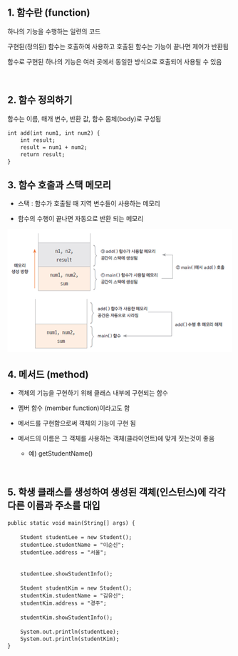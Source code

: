 ## 1. 함수란 (function)

하나의 기능을 수행하는 일련의 코드

구현된(정의된) 함수는 호출하여 사용하고 호출된 함수는 기능이 끝나면 제어가 반환됨

함수로 구현된 하나의 기능은 여러 곳에서 동일한 방식으로 호출되어 사용될 수 있음

​

## 2. 함수 정의하기

함수는 이름, 매개 변수, 반환 값, 함수 몸체(body)로 구성됨

```
int add(int num1, int num2) {
    int result;
    result = num1 + num2;
    return result;
}
```

## 3. 함수 호출과 스택 메모리

- 스택 : 함수가 호출될 때 지역 변수들이 사용하는 메모리

- 함수의 수행이 끝나면 자동으로 반환 되는 메모리

<img src="java/2.객체지향입문/이미지/img1.png/">

## 4. 메서드 (method)

- 객체의 기능을 구현하기 위해 클래스 내부에 구현되는 함수

- 멤버 함수 (member function)이라고도 함

- 메서드를 구현함으로써 객체의 기능이 구현 됨

- 메서드의 이름은 그 객체를 사용하는 객체(클라이언트)에 맞게 짓는것이 좋음

    - 예) getStudentName()

​

## 5. 학생 클래스를 생성하여 생성된 객체(인스턴스)에 각각 다른 이름과 주소를 대입

```
public static void main(String[] args) {
		
    Student studentLee = new Student();
    studentLee.studentName = "이순신";
    studentLee.address = "서울";
    
    
    studentLee.showStudentInfo();
    
    Student studentKim = new Student();
    studentKim.studentName = "김유신";
    studentKim.address = "경주";
    
    studentKim.showStudentInfo();
    
    System.out.println(studentLee);
    System.out.println(studentKim);
}
```